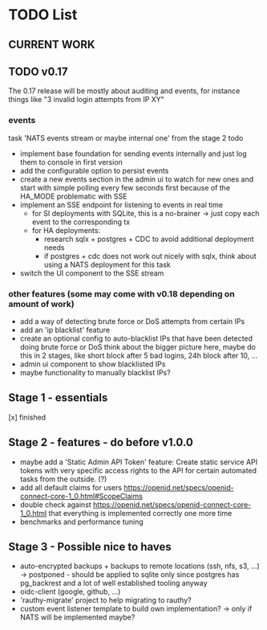 # TODO List

## CURRENT WORK

## TODO v0.17

The 0.17 release will be mostly about auditing and events, for instance things like "3 invalid login attempts from IP XY"

### events

task 'NATS events stream or maybe internal one' from the stage 2 todo

- implement base foundation for sending events internally and just log them to console in first version
- add the configurable option to persist events
- create a new events section in the admin ui to watch for new ones and
start with simple polling every few seconds first because of the HA_MODE problematic with SSE
- implement an SSE endpoint for listening to events in real time
    - for SI deployments with SQLite, this is a no-brainer -> just copy each event to the corresponding tx 
    - for HA deployments:
        - research sqlx + postgres + CDC to avoid additional deployment needs
        - if postgres + cdc does not work out nicely with sqlx, think about using a NATS deployment for this task
- switch the UI component to the SSE stream

### other features (some may come with v0.18 depending on amount of work)

- add a way of detecting brute force or DoS attempts from certain IPs
- add an 'ip blacklist' feature
- create an optional config to auto-blacklist IPs that have been detected doing brute force or DoS
  think about the bigger picture here, maybe do this in 2 stages, like short block after 5 bad logins, 24h block after 10, ...
- admin ui component to show blacklisted IPs
- maybe functionality to manually blacklist IPs?

## Stage 1 - essentials

[x] finished

## Stage 2 - features - do before v1.0.0

- maybe add a 'Static Admin API Token' feature: Create static service API tokens with very specific access rights to
the API for certain automated tasks from the outside. (?)
- add all default claims for users https://openid.net/specs/openid-connect-core-1_0.html#ScopeClaims
- double check against https://openid.net/specs/openid-connect-core-1_0.html that everything is implemented correctly one more time
- benchmarks and performance tuning

## Stage 3 - Possible nice to haves

- auto-encrypted backups + backups to remote locations (ssh, nfs, s3, ...) -> postponed - should be applied to sqlite only
since postgres has pg_backrest and a lot of well established tooling anyway
- oidc-client (google, github, ...)
- 'rauthy-migrate' project to help migrating to rauthy?
- custom event listener template to build own implementation? -> only if NATS will be implemented maybe?

